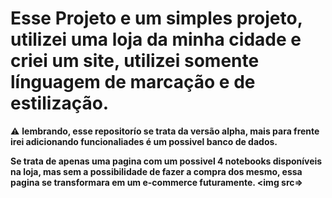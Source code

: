 # Esse Projeto e um simples projeto, utilizei uma loja da minha cidade e criei um site, utilizei somente línguagem de marcação e de estilização.
⚠ <strong>lembrando, esse repositorío se trata da versão alpha, mais para frente irei adicionando funcionaliades é um possivel banco de dados.<strong>

Se trata de apenas uma pagina com um possivel 4 notebooks disponíveis na loja, mas sem a possibilidade de fazer a compra dos mesmo, essa pagina se transformara em um e-commerce futuramente.
<img src=>
